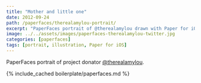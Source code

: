 ```yaml
---
title: "Mother and little one"
date: 2012-09-24
path: /paperfaces/therealamylou-portrait/
excerpt: "PaperFaces portrait of @therealamylou drawn with Paper for iOS on an iPad."
image: ../../assets/images/paperfaces-therealamylou-twitter.jpg
categories: [paperfaces]
tags: [portrait, illustration, Paper for iOS]
---
```


PaperFaces portrait of project donator [@therealamylou](https://twitter.com/therealamylou).

{% include_cached boilerplate/paperfaces.md %}
